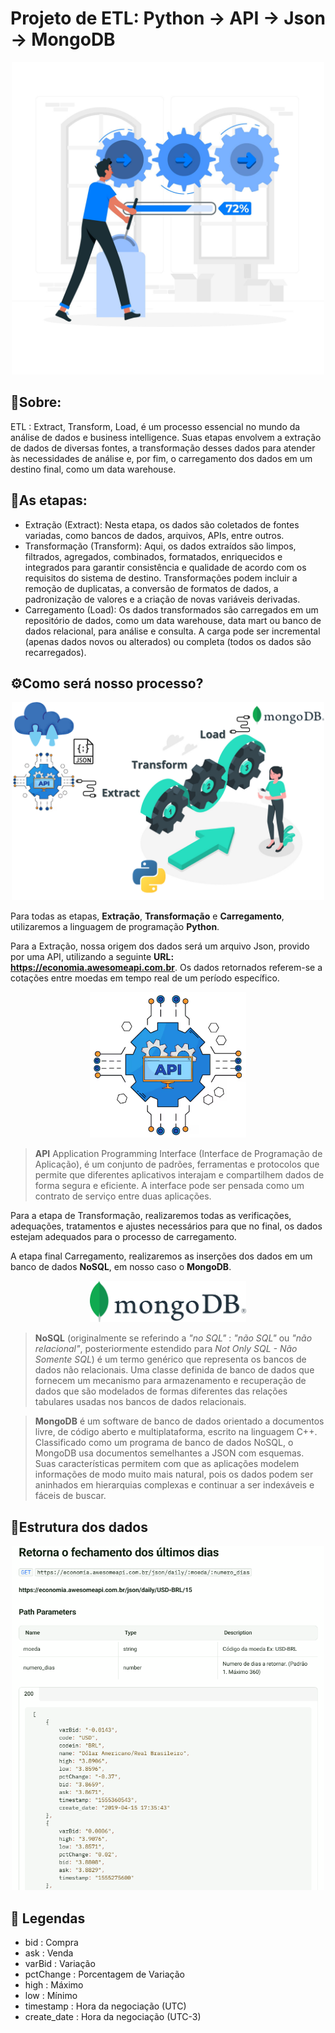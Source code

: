 # Projeto de ETL: Python -> API -> Json -> MongoDB
<p align="center">
<img src="img/4277423.jpg" alt="drawing" width="500"/>
</p>

## 📖Sobre:
ETL : Extract, Transform, Load, é um processo essencial no mundo da análise de dados e business intelligence. Suas etapas envolvem a extração de dados de diversas fontes, a transformação desses dados para atender às necessidades de análise e, por fim, o carregamento dos dados em um destino final, como um data warehouse.

## 📑As etapas:
* Extração (Extract): Nesta etapa, os dados são coletados de fontes variadas, como bancos de dados, arquivos, APIs, entre outros.
* Transformação (Transform): Aqui, os dados extraídos são limpos, filtrados, agregados, combinados, formatados, enriquecidos e integrados para garantir consistência e qualidade de acordo com os requisitos do sistema de destino. Transformações podem incluir a remoção de duplicatas, a conversão de formatos de dados, a padronização de valores e a criação de novas variáveis derivadas.
* Carregamento (Load): Os dados transformados são carregados em um repositório de dados, como um data warehouse, data mart ou banco de dados relacional, para análise e consulta. A carga pode ser incremental (apenas dados novos ou alterados) ou completa (todos os dados são recarregados).

## ⚙Como será nosso processo?
<p align="center">
<img src="img/process-etl-mongodb.png" alt="drawing" width="500"/>
</p>

Para todas as etapas, **Extração**, **Transformação** e **Carregamento**, utilizaremos a linguagem de programação **Python**.

Para a Extração, nossa origem dos dados será um arquivo Json, provido por uma API, utilizando a seguinte **URL: https://economia.awesomeapi.com.br**. Os dados retornados referem-se a cotações entre moedas em tempo real de um período específico.

<p align="center">
<img src="img/API_logo.png" alt="drawing" width="250"/>
</p>

> **API** Application Programming Interface (Interface de Programação de Aplicação), é um conjunto de padrões, ferramentas e protocolos que permite que diferentes aplicativos interajam e compartilhem dados de forma segura e eficiente. A interface pode ser pensada como um contrato de serviço entre duas aplicações.

Para a etapa de Transformação, realizaremos todas as verificações, adequações, tratamentos e ajustes necessários para que no final, os dados estejam adequados para o processo de carregamento.

A etapa final Carregamento, realizaremos as inserções dos dados em um banco de dados **NoSQL**, em nosso caso o **MongoDB**.

<p align="center">
<img src="img/mongodb.svg" alt="drawing" width="250"/>
</p>

>**NoSQL** (originalmente se referindo a *"no SQL"* : *"não SQL"* ou *"não relacional"*, posteriormente estendido para *Not Only SQL - Não Somente SQL*) é um termo genérico que representa os bancos de dados não relacionais.
>Uma classe definida de banco de dados que fornecem um mecanismo para armazenamento e recuperação de dados que são modelados de formas diferentes das relações tabulares usadas nos bancos de dados relacionais.

>**MongoDB** é um software de banco de dados orientado a documentos livre, de código aberto e multiplataforma, escrito na linguagem C++.
>Classificado como um programa de banco de dados NoSQL, o MongoDB usa documentos semelhantes a JSON com esquemas.
>Suas características permitem com que as aplicações modelem informações de modo muito mais natural, pois os dados podem ser aninhados em hierarquias complexas e continuar a ser indexáveis e fáceis de buscar.

## 💾Estrutura dos dados
<p align="center">
<img src="img/estrutura_dados_json.png" alt="drawing" width="500"/>
</p>

## 💬 Legendas
* bid : Compra
* ask : Venda
* varBid : Variação
* pctChange : Porcentagem de Variação
* high : Máximo
* low : Mínimo
* timestamp : Hora da negociação (UTC)
* create_date : Hora da negociação (UTC-3)





